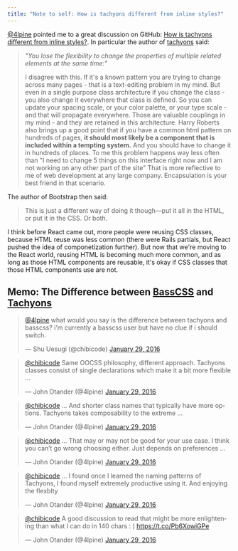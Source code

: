 ```yaml
---
title: "Note to self: How is tachyons different from inline styles?"
---
```


[@4lpine](https://twitter.com/4lpine) pointed me to a great discussion on GitHub: [How is tachyons different from inline styles?](https://github.com/tachyons-css/tachyons/issues/12#issuecomment-59828967). In particular the author of [tachyons](http://tachyons.io/) said:

> *"You lose the flexibility to change the properties of multiple related elements at the same time:"*
>
> I disagree with this. If it's a known pattern you are trying to change across many pages - that is a text-editing problem in my mind. But even in a single purpose class architecture if you change the class - you also change it everywhere that class is defined. So you can update your spacing scale, or your color palette, or your type scale - and that will propagate everywhere. Those are valuable couplings in my mind - and they are retained in this architecture. Harry Roberts also brings up a good point that if you have a common html pattern on hundreds of pages, **it should most likely be a component that is included within a tempting system.** And you should have to change it in hundreds of places. To me this problem happens way less often than "I need to change 5 things on this interface right now and I am not working on any other part of the site" That is more reflective to me of web development at any large company. Encapsulation is your best friend in that scenario.

The author of Bootstrap then said:

> This is just a different way of doing it though—put it all in the HTML, or put it in the CSS. Or both.

I think before React came out, more people were reusing CSS classes, because HTML reuse was less common (there were Rails partials, but React pushed the idea of componetization further). But now that we're moving to the React world, reusing HTML is becoming much more common, and as long as those HTML components are reusable, it's okay if CSS classes that those HTML components use are not.

## Memo: The Difference between [BassCSS](http://basscss.com/) and [Tachyons](http://tachyons.io/)

<blockquote class="twitter-tweet" lang="en"><p lang="en" dir="ltr"><a href="https://twitter.com/4lpine">@4lpine</a> what would you say is the difference between tachyons and basscss? i&#39;m currently a basscss user but have no clue if i should switch.</p>&mdash; Shu Uesugi (@chibicode) <a href="https://twitter.com/chibicode/status/693146325735464960">January 29, 2016</a></blockquote>

<blockquote class="twitter-tweet" data-conversation="none" lang="en"><p lang="en" dir="ltr"><a href="https://twitter.com/chibicode">@chibicode</a> Same OOCSS philosophy, different approach. Tachyons classes consist of single declarations which make it a bit more flexible …</p>&mdash; John Otander (@4lpine) <a href="https://twitter.com/4lpine/status/693148779483009024">January 29, 2016</a></blockquote>

<blockquote class="twitter-tweet" data-conversation="none" lang="en"><p lang="en" dir="ltr"><a href="https://twitter.com/chibicode">@chibicode</a> … And shorter class names that typically have more options. Tachyons takes composability to the extreme …</p>&mdash; John Otander (@4lpine) <a href="https://twitter.com/4lpine/status/693149073017180161">January 29, 2016</a></blockquote>

<blockquote class="twitter-tweet" data-conversation="none" lang="en"><p lang="en" dir="ltr"><a href="https://twitter.com/chibicode">@chibicode</a> … That may or may not be good for your use case. I think you can’t go wrong choosing either. Just depends on preferences …</p>&mdash; John Otander (@4lpine) <a href="https://twitter.com/4lpine/status/693149256660561920">January 29, 2016</a></blockquote>

<blockquote class="twitter-tweet" data-conversation="none" lang="en"><p lang="en" dir="ltr"><a href="https://twitter.com/chibicode">@chibicode</a> … I found once I learned the naming patterns of Tachyons, I found myself extremely productive using it. And enjoying the flexblty</p>&mdash; John Otander (@4lpine) <a href="https://twitter.com/4lpine/status/693149650568634368">January 29, 2016</a></blockquote>

<blockquote class="twitter-tweet" data-conversation="none" data-cards="hidden" lang="en"><p lang="en" dir="ltr"><a href="https://twitter.com/chibicode">@chibicode</a> A good discussion to read that might be more enlightening than what I can do in 140 chars : )&#10;&#10;<a href="https://t.co/Pb6XowiGPe">https://t.co/Pb6XowiGPe</a></p>&mdash; John Otander (@4lpine) <a href="https://twitter.com/4lpine/status/693149922095312896">January 29, 2016</a></blockquote>
